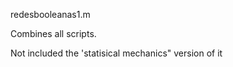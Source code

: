 redesbooleanas1.m

Combines all scripts. 


Not included the 'statisical mechanics" version of it


